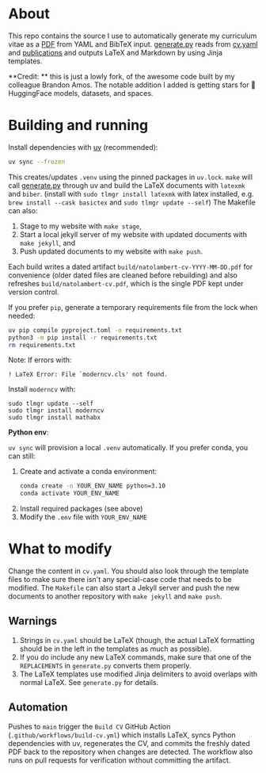 # About
This repo contains the source I use to automatically generate
my curriculum vitae as a
[PDF](https://natolambert.com/cv)
from YAML and BibTeX input.
[generate.py](generate.py) reads from [cv.yaml](cv.yaml) and
[publications](publications) and outputs LaTeX and Markdown
by using Jinja templates.

**Credit: ** this is just a lowly fork, of the awesome code built by my colleague Brandon Amos.
The notable addition I added is getting stars for 🤗 HuggingFace models, datasets, and spaces.

# Building and running
Install dependencies with [uv](https://docs.astral.sh/uv/) (recommended):

```bash
uv sync --frozen
```

This creates/updates `.venv` using the pinned packages in `uv.lock`.
`make` will call [generate.py](generate.py) through uv and
build the LaTeX documents with `latexmk` and `biber`. (install with `sudo tlmgr install latexmk` with latex installed, e.g. `brew install --cask basictex` and `sudo tlmgr update --self`)
The Makefile can also:

1. Stage to my website with `make stage`,
2. Start a local jekyll server of my website with updated
  documents with `make jekyll`, and
3. Push updated documents to my website with `make push`.

Each build writes a dated artifact `build/natolambert-cv-YYYY-MM-DD.pdf` for convenience (older dated files are cleaned before rebuilding) and also refreshes `build/natolambert-cv.pdf`, which is the single PDF kept under version control.

If you prefer `pip`, generate a temporary requirements file from the lock when needed:
```bash
uv pip compile pyproject.toml -o requirements.txt
python3 -m pip install -r requirements.txt
rm requirements.txt
```

Note: If errors with:
```
! LaTeX Error: File `moderncv.cls' not found.
```
Install `moderncv` with:
```
sudo tlmgr update --self
sudo tlmgr install moderncv
sudo tlmgr install mathabx
```

**Python env**:

`uv sync` will provision a local `.venv` automatically. If you prefer conda, you can still:
1. Create and activate a conda environment:
   ```bash
   conda create -n YOUR_ENV_NAME python=3.10
   conda activate YOUR_ENV_NAME
   ```
2. Install required packages (see above)
3. Modify the `.env` file with `YOUR_ENV_NAME`



# What to modify
Change the content in `cv.yaml`.
You should also look through the template files to make sure there isn't any
special-case code that needs to be modified.
The `Makefile` can also start a Jekyll server and push the
new documents to another repository with `make jekyll` and `make push`.

## Warnings
1. Strings in `cv.yaml` should be LaTeX (though, the actual LaTeX formatting
   should be in the left in the templates as much as possible).
2. If you do include any new LaTeX commands, make sure that one of the
   `REPLACEMENTS` in `generate.py` converts them properly.
3. The LaTeX templates use modified Jinja delimiters to avoid overlaps with
   normal LaTeX. See `generate.py` for details.

## Automation
Pushes to `main` trigger the `Build CV` GitHub Action (`.github/workflows/build-cv.yml`) which installs LaTeX, syncs Python dependencies with uv, regenerates the CV, and commits the freshly dated PDF back to the repository when changes are detected. The workflow also runs on pull requests for verification without committing the artifact.
